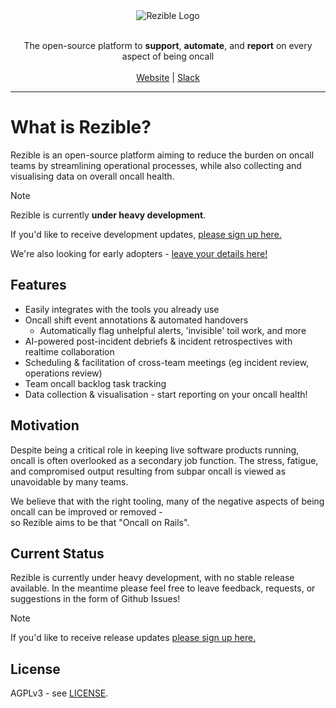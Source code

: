 <div align="center">
    <img alt="Rezible Logo" src="https://github.com/user-attachments/assets/f1069946-c5bd-4aad-b49b-49f48a282668">
    <p>
        <br />
        The open-source platform to <strong>support</strong>, <strong>automate</strong>, and <strong>report</strong> on every aspect of being oncall
        <br /><br />
        <a href="https://rezible.com">Website</a>
        | 
        <a href="https://rezible.com/slack">Slack</a>
    </p>
</div>

---

# What is Rezible?
Rezible is an open-source platform aiming to reduce the burden on oncall teams by streamlining operational 
processes, while also collecting and visualising data on overall oncall health.

> [!NOTE]  
> Rezible is currently **under heavy development**.
> 
> If you'd like to receive development updates, [please sign up here.](https://tally.so/r/wLJ5ll)
> 
> We're also looking for early adopters - [leave your details here!](https://tally.so/r/wzrWkk)

## Features
- Easily integrates with the tools you already use
- Oncall shift event annotations & automated handovers
  - Automatically flag unhelpful alerts, 'invisible' toil work, and more 
- AI-powered post-incident debriefs & incident retrospectives with realtime collaboration
- Scheduling & facilitation of cross-team meetings (eg incident review, operations review)
- Team oncall backlog task tracking
- Data collection & visualisation - start reporting on your oncall health!  

## Motivation
Despite being a critical role in keeping live software products running, oncall is often overlooked as a 
secondary job function. The stress, fatigue, and compromised output resulting from subpar oncall 
is viewed as unavoidable by many teams.

We believe that with the right tooling, many of the negative aspects of being oncall can be improved or removed -  
so Rezible aims to be that "Oncall on Rails".

## Current Status
Rezible is currently under heavy development, with no stable release available.
In the meantime please feel free to leave feedback, requests, or suggestions in the form of Github Issues!

> [!NOTE]  
> If you'd like to receive release updates [please sign up here.](https://tally.so/r/wLJ5ll)

## License
AGPLv3 - see [LICENSE](/LICENSE).
